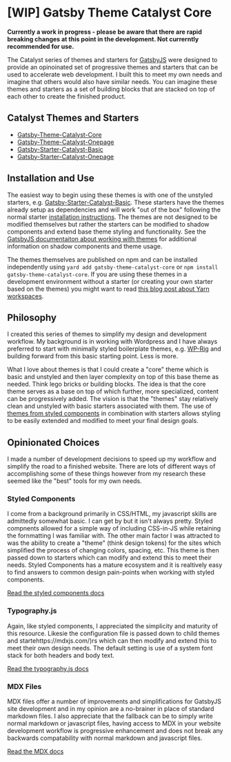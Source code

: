# \[WIP\] Gatsby Theme Catalyst Core

**Currently a work in progress - please be aware that there are rapid breaking changes at this point in the development. Not currerntly recommended for use.**

The Catalyst series of themes and starters for [GatsbyJS](https://www.gatsbyjs.org/) were designed to provide an opinoinated set of progressive themes and starters that can be used to accelerate web development. I built this to meet my own needs and imagine that others would also have similar needs. You can imagine these themes and starters as a set of building blocks that are stacked on top of each other to create the finished product. 

## Catalyst Themes and Starters

* [Gatsby-Theme-Catalyst-Core](https://github.com/ehowey/gatsby-theme-catalyst-core)
* [Gatsby-Theme-Catalyst-Onepage](https://github.com/ehowey/gatsby-theme-catalyst-onepage)
* [Gatsby-Starter-Catalyst-Basic](https://github.com/ehowey/gatsby-starter-catalyst-basic)
* [Gatsby-Starter-Catalyst-Onepage](https://github.com/ehowey/gatsby-starter-catalyst-onepage)

## Installation and Use

The easiest way to begin using these themes is with one of the unstyled starters, e.g. [Gatsby-Starter-Catalyst-Basic](https://github.com/ehowey/gatsby-starter-catalyst-basic). These starters have the themes already setup as dependencies and will work "out of the box" following the normal starter [installation instructions](https://www.gatsbyjs.org/docs/starters/).  The themes are not designed to be modified themselves but rather the starters can be modified to shadow components and extend base theme styling and functionality. See the [GatsbyJS documentaiton about working with themes](https://www.gatsbyjs.org/docs/themes/) for additional information on shadow components and theme usage.

The themes themselves are published on npm and can be installed independently using `yard add gatsby-theme-catalyst-core` or `npm install gatsby-theme-catalyst-core`.  If you are using these themes in a development environment without a starter (or creating your own starter based on the themes) you might want to read [this blog post about Yarn workspaces](https://www.gatsbyjs.org/blog/2019-05-22-setting-up-yarn-workspaces-for-theme-development/#reach-skip-nav).

## Philosophy

I created this series of themes to simplify my design and development workflow. My background is in working with Wordpress and I have always preferred to start with minimally styled boilerplate themes, e.g. [WP-Rig](https://github.com/wprig/wprig) and building forward from this basic starting point. Less is more.

What I love about themes is that I could create a "core" theme which is basic and unstyled and then layer complexity on top of this base theme as needed.  Think lego bricks or building blocks.  The idea is that the core theme serves as a base on top of which further, more specialized, content can be progressively added.  The vision is that the "themes" stay relatively clean and unstyled with basic starters associated with them.  The use of [themes from styled components](https://www.styled-components.com/docs/advanced) in combination with starters allows styling to be easily extended and modified to meet your final design goals.

## Opinionated Choices

I made a number of development decisions to speed up my workflow and simplify the road to a finished website. There are lots of different ways of accomplishing some of these things however from my research these seemed like the "best" tools for my own needs.

### Styled Components

I come from a background primarily in CSS/HTML, my javascript skills are admittedly somewhat basic. I can get by but it isn't always pretty. Styled compnents allowed for a simple way of including CSS-in-JS while retaining the fornmatting I was familiar with. The other main factor I was attracted to was the ability to create a "theme" (think design tokens) for the sites which simplified the process of changing colors, spacing, etc. This theme is then passed down to starters which can modify and extend this to meet their needs. Styled Components has a mature ecosystem and it is realtively easy to find answers to common design pain-points when working with styled components.

[Read the styled components docs](https://www.styled-components.com/docs)

### Typography.js

Again, like styled components, I appreciated the simplicity and maturity of this resource. Likesie the configuration file is passed down to child themes and startehttps://mdxjs.com/)rs which can then modify and extend this to meet their own design needs.  The default setting is use of a system font stack for both headers and body text.

[Read the typography.js docs](https://kyleamathews.github.io/typography.js/)

### MDX Files

MDX files offer a number of improvements and simplifications for GatsbyJS site development and in my opinion are a no-brainer in place of standard markdown files. I also appreciate that the fallback can be to simply write normal markdown or javascript files, having access to MDX in your website development workflow is progressive enhancement and does not break any backwards compatability with normal markdown and javascript files.

[Read the MDX docs](https://mdxjs.com/)
